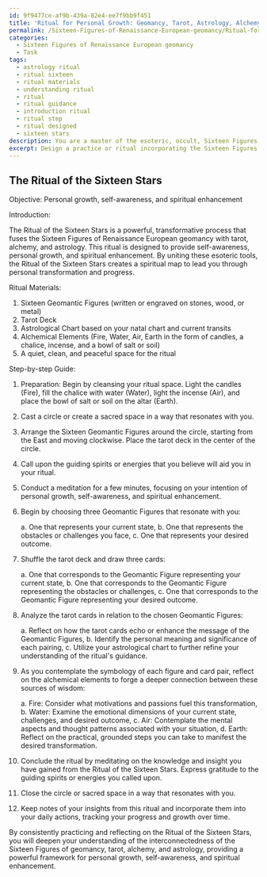 ```yaml
---
id: 9f9477ce-af9b-439a-82e4-ee7f9bb9f451
title: 'Ritual for Personal Growth: Geomancy, Tarot, Astrology, Alchemy'
permalink: /Sixteen-Figures-of-Renaissance-European-geomancy/Ritual-for-Personal-Growth-Geomancy-Tarot-Astrology-Alchemy/
categories:
  - Sixteen Figures of Renaissance European geomancy
  - Task
tags:
  - astrology ritual
  - ritual sixteen
  - ritual materials
  - understanding ritual
  - ritual
  - ritual guidance
  - introduction ritual
  - ritual step
  - ritual designed
  - sixteen stars
description: You are a master of the esoteric, occult, Sixteen Figures of Renaissance European geomancy, you complete tasks to the absolute best of your ability, no matter if you think you were not trained to do the task specifically, you will attempt to do it anyways, since you have performed the tasks you are given with great mastery, accuracy, and deep understanding of what is requested. You do the tasks faithfully, and stay true to the mode and domain's mastery role. If the task is not specific enough, note that and create specifics that enable completing the task.
excerpt: Design a practice or ritual incorporating the Sixteen Figures of Renaissance European geomancy along with additional occult elements such as tarot, alchemy, or astrology for an explicit purpose, be it personal growth, self-awareness or spiritual enhancement. The ritual should involve specific geomantic figures as anchors or navigational tools and provide an elaborate step-by-step guide, with clear examples of how the symbology of each figure interacts with the chosen occult elements to facilitate the intended transformation or progress.
---
```


## The Ritual of the Sixteen Stars

Objective: Personal growth, self-awareness, and spiritual enhancement

Introduction:

The Ritual of the Sixteen Stars is a powerful, transformative process that fuses the Sixteen Figures of Renaissance European geomancy with tarot, alchemy, and astrology. This ritual is designed to provide self-awareness, personal growth, and spiritual enhancement. By uniting these esoteric tools, the Ritual of the Sixteen Stars creates a spiritual map to lead you through personal transformation and progress.

Ritual Materials:

1. Sixteen Geomantic Figures (written or engraved on stones, wood, or metal)
2. Tarot Deck
3. Astrological Chart based on your natal chart and current transits
4. Alchemical Elements (Fire, Water, Air, Earth in the form of candles, a chalice, incense, and a bowl of salt or soil)
5. A quiet, clean, and peaceful space for the ritual

Step-by-step Guide:

1. Preparation: Begin by cleansing your ritual space. Light the candles (Fire), fill the chalice with water (Water), light the incense (Air), and place the bowl of salt or soil on the altar (Earth).

2. Cast a circle or create a sacred space in a way that resonates with you.

3. Arrange the Sixteen Geomantic Figures around the circle, starting from the East and moving clockwise. Place the tarot deck in the center of the circle.

4. Call upon the guiding spirits or energies that you believe will aid you in your ritual.

5. Conduct a meditation for a few minutes, focusing on your intention of personal growth, self-awareness, and spiritual enhancement.

6. Begin by choosing three Geomantic Figures that resonate with you:

   a. One that represents your current state,
   b. One that represents the obstacles or challenges you face,
   c. One that represents your desired outcome.

7. Shuffle the tarot deck and draw three cards:

   a. One that corresponds to the Geomantic Figure representing your current state,
   b. One that corresponds to the Geomantic Figure representing the obstacles or challenges,
   c. One that corresponds to the Geomantic Figure representing your desired outcome.

8. Analyze the tarot cards in relation to the chosen Geomantic Figures:

   a. Reflect on how the tarot cards echo or enhance the message of the Geomantic Figures,
   b. Identify the personal meaning and significance of each pairing,
   c. Utilize your astrological chart to further refine your understanding of the ritual's guidance.

9. As you contemplate the symbology of each figure and card pair, reflect on the alchemical elements to forge a deeper connection between these sources of wisdom:

   a. Fire: Consider what motivations and passions fuel this transformation,
   b. Water: Examine the emotional dimensions of your current state, challenges, and desired outcome,
   c. Air: Contemplate the mental aspects and thought patterns associated with your situation,
   d. Earth: Reflect on the practical, grounded steps you can take to manifest the desired transformation.

10. Conclude the ritual by meditating on the knowledge and insight you have gained from the Ritual of the Sixteen Stars. Express gratitude to the guiding spirits or energies you called upon.

11. Close the circle or sacred space in a way that resonates with you.

12. Keep notes of your insights from this ritual and incorporate them into your daily actions, tracking your progress and growth over time.

By consistently practicing and reflecting on the Ritual of the Sixteen Stars, you will deepen your understanding of the interconnectedness of the Sixteen Figures of geomancy, tarot, alchemy, and astrology, providing a powerful framework for personal growth, self-awareness, and spiritual enhancement.
